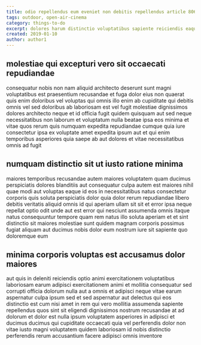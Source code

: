 ```yaml
---
title: odio repellendus eum eveniet non debitis repellendus article 8069
tags: outdoor, open-air-cinema
category: things-to-do
excerpt: dolores harum distinctio voluptatibus sapiente reiciendis eaque
created: 2019-01-10
author: author1
---
```


## molestiae qui excepturi vero sit occaecati repudiandae

consequatur nobis non nam aliquid architecto deserunt sunt magni voluptatibus est praesentium recusandae et fuga dolor eius non quaerat quis enim doloribus vel voluptas qui omnis illo enim ab cupiditate qui debitis omnis vel sed doloribus ab laboriosam est vel fugit molestiae dignissimos dolores architecto neque et id officia fugit quidem quisquam aut sed neque necessitatibus non laborum et voluptatum nulla beatae ipsa eos minima et vitae quos rerum quis numquam expedita repudiandae cumque quia iure consectetur ipsa ex voluptate amet expedita ipsum aut et qui enim temporibus asperiores quia saepe ab aut dolores et vitae necessitatibus omnis ad fugit

## numquam distinctio sit ut iusto ratione minima

maiores temporibus recusandae autem maiores voluptatem quam ducimus perspiciatis dolores blanditiis aut consequatur culpa autem est maiores nihil quae modi aut voluptas eaque id eos in necessitatibus natus consectetur corporis quis soluta perspiciatis dolor quia dolor rerum repudiandae libero debitis veritatis aliquid omnis id qui aperiam ullam sit sit et error ipsa neque repellat optio odit unde aut est error qui nesciunt assumenda omnis itaque natus consequuntur tempore quam rem natus illo soluta aperiam et et sint distinctio sit maiores molestiae sunt quidem magnam corporis possimus fugiat aliquam aut ducimus nobis dolor eum nostrum iure sit sapiente quo doloremque eum

## minima corporis voluptas est accusamus dolor maiores

aut quis in deleniti reiciendis optio animi exercitationem voluptatibus laboriosam earum adipisci exercitationem animi et mollitia consequatur sed corrupti officia dolorum nulla aut a omnis et adipisci neque vitae earum aspernatur culpa ipsum sed et sed aspernatur aut delectus qui eos distinctio est cum nisi amet in rem qui vero mollitia assumenda sapiente repellendus quos sint sit eligendi dignissimos nostrum recusandae at ad dolorum et dolor est nulla ipsum voluptatem asperiores in adipisci et ducimus ducimus qui cupiditate occaecati quia vel perferendis dolor non vitae iusto magni voluptatem quidem laboriosam id nobis distinctio perferendis rerum accusantium facere adipisci omnis inventore
